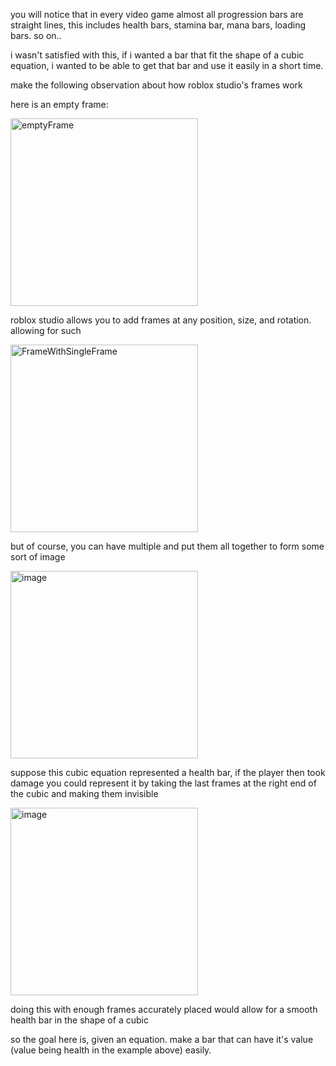 you will notice that in every video game almost all progression bars are straight lines, this includes health bars, stamina bar, mana bars, loading bars. so on..

i wasn't satisfied with this, if i wanted a bar that fit the shape of a cubic equation, i wanted to be able to get that bar and use it easily in a short time.

make the following observation about how roblox studio's frames work

here is an empty frame:

<img width="300" height="300" alt="emptyFrame" src="https://github.com/user-attachments/assets/581da3dd-ea1a-4602-95c1-ac6dfa60df7d" />

roblox studio allows you to add frames at any position, size, and rotation. allowing for such

<img width="300" height="300" alt="FrameWithSingleFrame" src="https://github.com/user-attachments/assets/5455c8cb-8ede-4440-af4d-7ba97b90a768" />

but of course, you can have multiple and put them all together to form some sort of image

<img width="300" height="300" alt="image" src="https://github.com/user-attachments/assets/024dd1a2-9bd6-4bc9-add2-30e713b3220e" />

suppose this cubic equation represented a health bar, if the player then took damage you could represent it by taking the last frames at the right end of the cubic
and making them invisible

<img width="300" height="300" alt="image" src="https://github.com/user-attachments/assets/0f2fde09-5925-40dc-9e3a-5fde7d8ccece" />

doing this with enough frames accurately placed would allow for a smooth health bar in the shape of a cubic

so the goal here is, given an equation. make a bar that can have it's value (value being health in the example above) easily.

